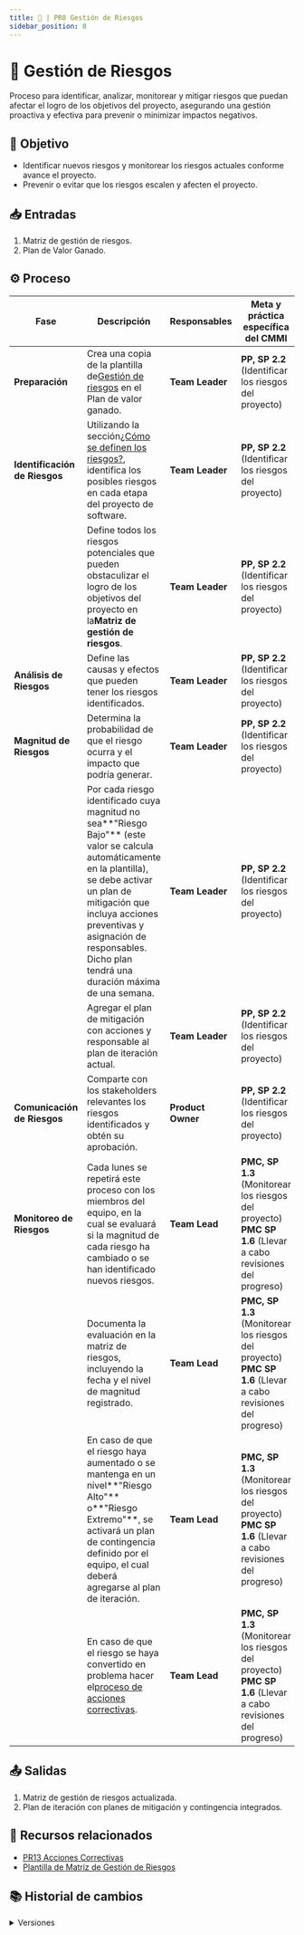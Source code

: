 ```yaml
---
title: 🚨 | PR8 Gestión de Riesgos
sidebar_position: 8
---
```

# 🚨 Gestión de Riesgos

Proceso para identificar, analizar, monitorear y mitigar riesgos que puedan afectar el logro de los objetivos del proyecto, asegurando una gestión proactiva y efectiva para prevenir o minimizar impactos negativos.

## 🎯 Objetivo

- Identificar nuevos riesgos y monitorear los riesgos actuales conforme avance el proyecto.
- Prevenir o evitar que los riesgos escalen y afecten el proyecto.

## 📥 Entradas

1. Matriz de gestión de riesgos.
2. Plan de Valor Ganado.

## ⚙️ Proceso


| **Fase**                       | **Descripción**                                                                                                                                                                                                                                                                            | **Responsables**  | **Meta y práctica específica del CMMI**                                                                    |
| ------------------------------ | ------------------------------------------------------------------------------------------------------------------------------------------------------------------------------------------------------------------------------------------------------------------------------------------- | ----------------- | ------------------------------------------------------------------------------------------------------------ |
| **Preparación**               | Crea una copia de la plantilla de[Gestión de riesgos](https://docs.google.com/spreadsheets/d/1AVpwd7Ie_oefisEYoK59dAlArm9PhWATAbajT_qfMYQ/edit?usp=sharing) en el Plan de valor ganado.                                                                                                    | **Team Leader**   | **PP, SP 2.2** (Identificar los riesgos del proyecto)                                                        |
| **Identificación de Riesgos** | Utilizando la sección[¿Cómo se definen los riesgos?](#cómo-se-definen-los-riesgos), identifica los posibles riesgos en cada etapa del proyecto de software.                                                                                                                             | **Team Leader**   | **PP, SP 2.2** (Identificar los riesgos del proyecto)                                                        |
|                                | Define todos los riesgos potenciales que pueden obstaculizar el logro de los objetivos del proyecto en la**Matriz de gestión de riesgos**.                                                                                                                                                 | **Team Leader**   | **PP, SP 2.2** (Identificar los riesgos del proyecto)                                                        |
| **Análisis de Riesgos**       | Define las causas y efectos que pueden tener los riesgos identificados.                                                                                                                                                                                                                     | **Team Leader**   | **PP, SP 2.2** (Identificar los riesgos del proyecto)                                                        |
| **Magnitud de Riesgos**        | Determina la probabilidad de que el riesgo ocurra y el impacto que podría generar.                                                                                                                                                                                                         | **Team Leader**   | **PP, SP 2.2** (Identificar los riesgos del proyecto)                                                        |
|                                | Por cada riesgo identificado cuya magnitud no sea**"Riesgo Bajo"** (este valor se calcula automáticamente en la plantilla), se debe activar un plan de mitigación que incluya acciones preventivas y asignación de responsables. Dicho plan tendrá una duración máxima de una semana. | **Team Leader**   | **PP, SP 2.2** (Identificar los riesgos del proyecto)                                                        |
|                                | Agregar el plan de mitigación con acciones y responsable al plan de iteración actual.                                                                                                                                                                                                     | **Team Leader**   | **PP, SP 2.2** (Identificar los riesgos del proyecto)                                                        |
| **Comunicación de Riesgos**   | Comparte con los stakeholders relevantes los riesgos identificados y obtén su aprobación.                                                                                                                                                                                                 | **Product Owner** | **PP, SP 2.2** (Identificar los riesgos del proyecto)                                                        |
| **Monitoreo de Riesgos**       | Cada lunes se repetirá este proceso  con los miembros del equipo, en la cual se evaluará si la magnitud de cada riesgo ha cambiado o se han identificado nuevos riesgos.                                                                                                                  | **Team Lead**     | **PMC, SP 1.3** (Monitorear los riesgos del proyecto) **PMC SP 1.6** (Llevar a cabo revisiones del progreso) |
|                                | Documenta la evaluación en la matriz de riesgos, incluyendo la fecha y el nivel de magnitud registrado.                                                                                                                                                                                    | **Team Lead**     | **PMC, SP 1.3** (Monitorear los riesgos del proyecto) **PMC SP 1.6** (Llevar a cabo revisiones del progreso) |
|                                | En caso de que el riesgo haya aumentado o se mantenga en un nivel**"Riesgo Alto"** o**"Riesgo Extremo"**, se activará un plan de contingencia definido por el equipo, el cual deberá agregarse al plan de iteración.                                                                     | **Team Lead**     | **PMC, SP 1.3** (Monitorear los riesgos del proyecto) **PMC SP 1.6** (Llevar a cabo revisiones del progreso) |
|                                | En caso de que el riesgo se haya convertido en problema hacer el[proceso de acciones correctivas](../procesos/PR13-acciones-correctivas.md).                                                                                                                                                | **Team Lead**     | **PMC, SP 1.3** (Monitorear los riesgos del proyecto) **PMC SP 1.6** (Llevar a cabo revisiones del progreso) |

## 📤 Salidas

1. Matriz de gestión de riesgos actualizada.
2. Plan de iteración con planes de mitigación y contingencia integrados.

## 📎 Recursos relacionados

- [PR13 Acciones Correctivas](../procesos/PR13-acciones-correctivas.md)
- [Plantilla de Matriz de Gestión de Riesgos](https://docs.google.com/spreadsheets/d/1AVpwd7Ie_oefisEYoK59dAlArm9PhWATAbajT_qfMYQ/edit?usp=sharing)

## 📚 Historial de cambios

<details>
  <summary>Versiones</summary>
  | **Versión** | **Descripción**                                                                 | **Fecha**     | **Colaborador**                                   |
|-------------|----------------------------------------------------------------------------------|---------------|--------------------------------------------------------|
| **1.0.0**   | Creación del proceso de gestión de riesgos.                                     | 03/03/2025    | Rommel Toledo, Daniel Queijeiro, Mauricio Anguiano     |
| **1.1.0**   | Agregada fase de monitoreo y definición de probabilidad de riesgos.             | 04/04/2025    | Angélica Ríos, Paola María Garrido                     |
| **1.2.0**   | Inclusión de referencias a PMC 1.6 en los pasos del proceso.                    | 17/04/2025    | Nicolás Hood Figueroa                                  |
| **1.3.0**   | Refactorización del proceso.                                                    | 18/04/2025    | Diego Fuentes                                          |
| **1.4.0**   | Simplificación de pasos del proceso.                                            | 13/05/2025    | Paola María Garrido                                    |
</details>
